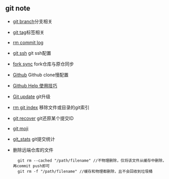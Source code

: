 ## git note
- [git branch](branch.md)分支相关
- [git tag](tag.md)标签相关
- [rm commit log](rm-commit-log.md)
- [git ssh](git_ssh.md) git ssh配置
- [fork sync](fork_sync.md) fork仓库与原仓同步
- [Github](github.md) Github clone慢配置
- [Github Help 使用技巧](github_help.md)
- [Git update](update.md) git升级
- [rm git index](rm.md) 移除文件或目录的git索引
- [git recover](git_recover.md) git还原某个提交ID
- [git moji](https://gitmoji.carloscuesta.me/)
- [git_stats](git_stats.md) git提交统计
- 删除远端仓库的文件

		git rm --cached "/path/filename" //不物理删除，仅将该文件从缓存中删除，再commit push即可
		git rm -f "/path/filename" //缓存和物理都删除，且不会回收到垃圾桶